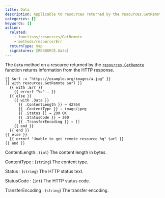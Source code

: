 ```yaml
---
title: Data
description: Applicable to resources returned by the resources.GetRemote function, returns information from the HTTP response.
categories: []
keywords: []
action:
  related:
    - functions/resources/GetRemote
    - methods/resource/Err
  returnType: map
  signatures: [RESOURCE.Data]
---
```


The `Data` method on a resource returned by the [`resources.GetRemote`] function returns information from the HTTP response.

[`resources.GetRemote`]: /functions/resources/getremote/

```go-html-template
{{ $url := "https://example.org/images/a.jpg" }}
{{ with resources.GetRemote $url }}
  {{ with .Err }}
    {{ errorf "%s" . }}
  {{ else }}
    {{ with .Data }}
      {{ .ContentLength }} → 42764
      {{ .ContentType }} → image/jpeg
      {{ .Status }} → 200 OK
      {{ .StatusCode }} → 200
      {{ .TransferEncoding }} → []
    {{ end }}
  {{ end }}
{{ else }}
  {{ errorf "Unable to get remote resource %q" $url }}
{{ end }}
```

ContentLength
: (`int`) The content length in bytes.

ContentType
: (`string`) The content type.

Status
: (`string`) The HTTP status text.

StatusCode
: (`int`) The HTTP status code.

TransferEncoding
: (`string`) The transfer encoding.


[`resources.GetRemote`]: /functions/resources/getremote/
